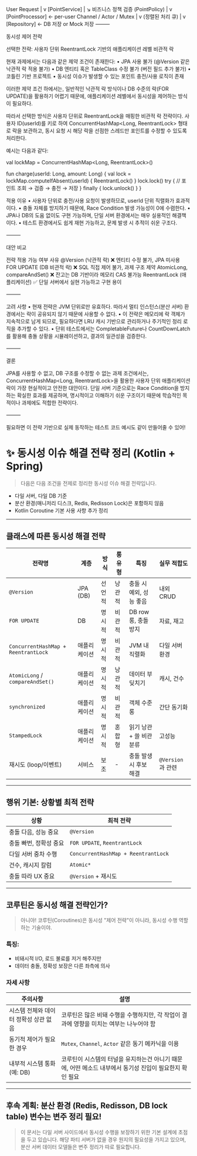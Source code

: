 User Request
|
v
[PointService]
| ↘︎ 비즈니스 정책 검증 (PointPolicy)
|
v
[PointProcessor]  ← per-user Channel / Actor / Mutex
|
v
(정렬된 처리 큐)
|
v
[Repository] ← DB 저장 or Mock 저장
⸻

동시성 제어 전략

선택한 전략: 사용자 단위 ReentrantLock 기반의 애플리케이션 레벨 비관적 락

현재 과제에서는 다음과 같은 제약 조건이 존재한다:
• JPA 사용 불가 (@Version 같은 낙관적 락 적용 불가)
• DB 엔티티 혹은 TableClass 수정 불가 (버전 필드 추가 불가)
• 코틀린 기반 프로젝트
• 동시성 이슈가 발생할 수 있는 포인트 충전/사용 로직이 존재

이러한 제약 조건 하에서는, 일반적인 낙관적 락 방식이나 DB 수준의 락(FOR UPDATE)을 활용하기 어렵기 때문에, 애플리케이션 레벨에서 동시성을 제어하는 방식이 필요하다.

따라서 선택한 방식은 사용자 단위로 ReentrantLock을 매핑한 비관적 락 전략이다. 사용자 ID(userId)를 키로 하여 ConcurrentHashMap<Long, ReentrantLock> 형태로 락을
보관하고, 동시 요청 시 해당 락을 선점한 스레드만 포인트를 수정할 수 있도록 처리한다.

예시는 다음과 같다:

val lockMap = ConcurrentHashMap<Long, ReentrantLock>()

fun charge(userId: Long, amount: Long) {
val lock = lockMap.computeIfAbsent(userId) { ReentrantLock() }
lock.lock()
try {
// 포인트 조회 → 검증 → 충전 → 저장
} finally {
lock.unlock()
}
}

적용 이유
• 사용자 단위로 충전/사용 요청이 발생하므로, userId 단위 직렬화가 효과적이다.
• 충돌 자체를 방지하기 때문에, Race Condition 발생 가능성이 0에 수렴한다.
• JPA나 DB의 도움 없이도 구현 가능하며, 단일 서버 환경에서는 매우 실용적인 해결책이다.
• 테스트 환경에서도 쉽게 재현 가능하고, 문제 발생 시 추적이 쉬운 구조다.

⸻

대안 비교

전략 적용 가능 여부 사유
@Version (낙관적 락)    ❌ 엔티티 수정 불가, JPA 미사용
FOR UPDATE (DB 비관적 락)    ❌ SQL 직접 제어 불가, 과제 구조 제약
AtomicLong, compareAndSet()    ❌ 잔고는 DB 기반이라 메모리 CAS 불가능
ReentrantLock (애플리케이션)    ✅ 단일 서버에서 실현 가능하고 구현 용이

⸻

고려 사항
• 현재 전략은 JVM 단위로만 유효하다.
따라서 멀티 인스턴스(분산 서버) 환경에서는 락이 공유되지 않기 때문에 사용할 수 없다.
• 이 전략은 메모리에 락 객체가 지속적으로 남게 되므로, 필요하다면 LRU 캐시 기반으로 관리하거나 주기적인 정리 로직을 추가할 수 있다.
• 단위 테스트에서는 CompletableFuture나 CountDownLatch를 활용해 충돌 상황을 시뮬레이션하고, 결과의 일관성을 검증한다.

⸻

결론

JPA를 사용할 수 없고, DB 구조를 수정할 수 없는 과제 조건에서는,
ConcurrentHashMap<Long, ReentrantLock>을 활용한 사용자 단위 애플리케이션 락이 가장 현실적이고 안전한 대안이다.
단일 서버 기준으로는 Race Condition을 방지하는 확실한 효과를 제공하며,
명시적이고 이해하기 쉬운 구조이기 때문에 학습적인 목적이나 과제에도 적합한 전략이다.

⸻

필요하면 이 전략 기반으로 실제 동작하는 테스트 코드 예시도 같이 만들어줄 수 있어!

# ✨ 동시성 이슈 해결 전략 정리 (Kotlin + Spring)

> 다음은 다음 조건을 전제로 정리한 동시성 이슈 해결 전략입니다.

- 다일 서버, 다일 DB 기준
- 분산 환경(매니저리 디스크, Redis, Redisson Lock)은 포함하지 않음
- Kotlin Coroutine 기본 사용 사항 추가 정리

---

## 클래스에 따른 동시성 해결 전략

| 전략명                                 | 계층       | 방식  | 롱 유형 | 특징              | 실무 적합도          |
|-------------------------------------|----------|-----|------|-----------------|-----------------|
| `@Version`                          | JPA (DB) | 선언적 | 낭관적  | 충돌 시 예외, 성능 좋음  | 내외 CRUD         |
| `FOR UPDATE`                        | DB       | 명시적 | 비관적  | DB row 롱, 충돌 방지 | 자료, 재고          |
| `ConcurrentHashMap + ReentrantLock` | 애플리케이션   | 명시적 | 비관적  | JVM 내 직렬화       | 다일 서버 환경        |
| `AtomicLong` / `compareAndSet()`    | 애플리케이션   | 명시적 | 낭관적  | 데이터 부딪치기        | 캐시, 건수          |
| `synchronized`                      | 애플리케이션   | 명시적 | 비관적  | 객체 수준 롱         | 간단 동기화          |
| `StampedLock`                       | 애플리케이션   | 명시적 | 혼합형  | 읽기 낭관 + 쓸 비관 분류 | 고성능             |
| 재시도 (loop/이벤트)                      | 서비스      | 보조  | -    | 충돌 발생 시 후보 해결   | `@Version` 과 관련 |

---

## 행위 기본: 상황별 최적 전략

| 상황            | 최적 전략                               |
|---------------|-------------------------------------|
| 충돌 다음, 성능 중요  | `@Version`                          |
| 충돌 빠번, 정확성 중요 | `FOR UPDATE`, `ReentrantLock`       |
| 다일 서버 중차 수행   | `ConcurrentHashMap + ReentrantLock` |
| 건수, 캐시지 칼럼    | `Atomic*`                           |
| 충돌 따라 UX 중요   | `@Version` + 재시도                    |

---

## 코루틴은 동시성 해결 전략인가?

> 아니야! 코루틴(Coroutines)은 동시성 "제어 전략"이 아니라, 동시성 수행 역할하는 기술이야.

### 특징:

- 비돼시적 I/O, 로드 불료를 저거 해주지만
- 데이터 충돌, 정확성 보장은 다른 좌측에 의사

### 자세 사항

| 주의사항                  | 설명                                                          |
|-----------------------|-------------------------------------------------------------|
| 시스템 전체와 데이터 정확성 상관 없음 | 코루틴은 많은 비돼 수행을 수행하지만, 각 작업이 결과에 영향을 미치는 여부는 나누어야 함          |
| 동기적 제어가 필요한 경우        | `Mutex`, `Channel`, `Actor` 같은 동기 메카닉을 이용                   |
| 내부적 시스템 통화 (예: DB)    | 코루틴이 시스템의 터널을 유지하는건 아니기 때문에, 어떤 메소드 내부에서 동기성 진입이 필요한지 확인 필요 |

---

## 후속 계획: 분산 환경 (Redis, Redisson, DB lock table) 변수는 변주 정리 필요!

> 이 문서는 다일 서버 사이드에서 동시성 수행을 보장하기 위한 기본 설계에 초점을 두고 있습니다. 해당 파티 서버가 없을 경우 원지의 필요성을 가지고 있으며, 분산 서버 데이터 모델들은 변주 정리가 따로
> 필요합니다.

